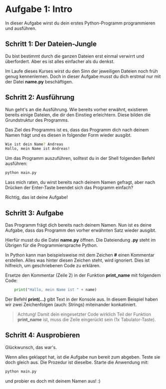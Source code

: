 # Aufgabe 1: Intro
In dieser Aufgabe wirst du dein erstes Python-Programm programmieren und ausführen.

## Schritt 1: Der Dateien-Jungle
Du bist bestimmt durch die ganzen Dateien erst einmal verwirrt und überfordert. Aber es ist alles einfacher als du denkst.

Im Laufe dieses Kurses wirst du den Sinn der jeweiligen Dateien noch früh genug kennenlernen. Doch in dieser Aufgabe musst du dich erstmal nur mit der Datei **name.py** beschäftigen.

## Schritt 2: Ausführung
Nun geht's an die Ausführung. Wie bereits vorher erwähnt, existieren bereits einige Dateien, die dir den Einstieg erleichtern. Diese bilden die Grundstruktur des Programms.

Das Ziel des Programms ist es, dass das Programm dich nach deinem Namen frägt und es diesen in folgender Form wieder ausgibt.

```bash
Wie ist dein Name? Andreas
Hallo, mein Name ist Andreas!
```

Um das Programm auszuführen, solltest du in der Shell folgenden Befehl ausführen:
```bash
python main.py
```

Lass mich raten, du wirst bereits nach deinem Namen gefragt, aber nach Drücken der Enter-Taste beendet sich das Programm einfach?

Richtig, das ist deine Aufgabe!

## Schritt 3: Aufgabe
Das Programm frägt dich bereits nach deinem Namen. Nun ist es deine Aufgabe, dass das Programm den vorher erwähnten Satz wieder ausgibt.

Hierfür musst du die Datei **name.py** öffnen. Die Dateiendung **.py** steht im Übrigen für die Programmiersprache Python.

In Python kann man beispielsweise mit dem Zeichen **#** einen Kommentar erstellen. Alles was hinter diesen Zeichen steht, wird ignoriert. Dies ist hilfreich, um geschriebenen Code zu erklären.

Ersetze den Kommentar (Zeile 2) in der Funktion **print_name** mit folgendem Code:

```python
    print("Hallo, mein Name ist " + name)
```

Der Befehl **print(...)** gibt Text in der Konsole aus. In diesem Beispiel haben wir zwei Zeichenfolgen (auch: Strings) miteinander konkatiniert.

>Achtung! Damit dein eingesetzter Code wirklich Teil der Funktion **print_name** ist, muss die Zeile eingerückt sein (1x Tabulator-Taste).

## Schritt 4: Ausprobieren
Glückwunsch, das war's.

Wenn alles geklappt hat, ist die Aufgabe nun bereit zum abgeben. Teste sie doch gleich aus. Die Prozedur ist dieselbe. Starte die Anwendung mit:
```bash
python main.py
```
und probier es doch mit deinem Namen aus! :)